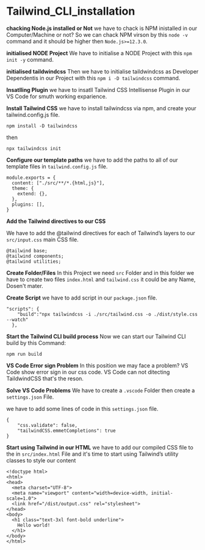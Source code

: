 # Tailwind_CLI_installation

**chacking Node.js installed or Not**
we have to chack is NPM inistalled in our Computer/Machine or not?
So we can chack NPM virson by this `node -v` command and it should be higher then `Node.js>=12.3.0`.

**initialised NODE Project**
We have to initialise a NODE Project with this `npm init -y` command.


**initialised taildwindcss**
Then we have to initialise taildwindcss as Developer Dependentis in our Project with this `npm i -D tailwindcss` command.

**Insatlling Plugin**
we have to insatll Tailwind CSS Intellisense Plugin in our VS Code for smuth working exparience.

**Install Tailwind CSS**
we have to install tailwindcss via npm, and create your tailwind.config.js file.
```
npm install -D tailwindcss
```
then
```
npx tailwindcss init
```
**Configure our template paths**
we have to add the paths to all of our template files in `tailwind.config.js` file.
```
module.exports = {
  content: ["./src/**/*.{html,js}"],
  theme: {
    extend: {},
  },
  plugins: [],
}
```
**Add the Tailwind directives to our CSS**

We have to add the @tailwind directives for each of Tailwind’s layers to our `src/input.css` main CSS file.
```
@tailwind base;
@tailwind components;
@tailwind utilities;
```
**Create Folder/Files**
In this Project we need `src` Folder and in this folder we have to create two files `index.html` and `tailwind.css` it could be any Name, Dosen't mater.

**Create Script**
we have to add script in our `package.json` file.
```
"scripts": {
    "build":"npx tailwindcss -i ./src/tailwind.css -o ./dist/style.css --watch"
  },
  ```

**Start the Tailwind CLI build process**
Now we can start our Tailwind CLI build by this Command: 
```
npm run build
```

**VS Code Error sign Problem**
In this position we may face a problem? VS Code show error sign in our css code.
VS Code can not ditecting TaildwindCSS that's the reson.

**Solve VS Code Problems**
We have to create a `.vscode` Folder then create a `settings.json` File.

we have to add some lines of code in this `settings.json` file.
```
{
    "css.validate": false,
    "tailwindCSS.emmetCompletions": true
}
```

**Start using Tailwind in our HTML**
we have to add our compiled CSS file to the <head> in `src/index.html` File and it's time to start using Tailwind’s utility classes to style our content

```
<!doctype html>
<html>
<head>
  <meta charset="UTF-8">
  <meta name="viewport" content="width=device-width, initial-scale=1.0">
  <link href="/dist/output.css" rel="stylesheet">
</head>
<body>
  <h1 class="text-3xl font-bold underline">
    Hello world!
  </h1>
</body>
</html>
 ```
  
